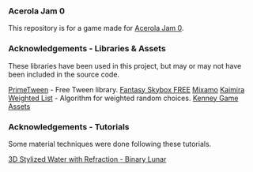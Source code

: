 ### Acerola Jam 0
This repository is for a game made for [Acerola Jam 0](https://itch.io/jam/acerola-jam-0).

### Acknowledgements - Libraries & Assets
These libraries have been used in this project, but may or may not have been included in the source code. 

[PrimeTween](https://github.com/KyryloKuzyk/PrimeTween) - Free Tween library. 
[Fantasy Skybox FREE](https://assetstore.unity.com/packages/2d/textures-materials/sky/fantasy-skybox-free-18353)
[Mixamo](https://www.mixamo.com/)
[Kaimira Weighted List](https://github.com/cdanek/KaimiraWeightedList) - Algorithm for weighted random choices.
[Kenney Game Assets](https://kenney.nl/assets)

### Acknowledgements - Tutorials
Some material techniques were done following these tutorials.

[3D Stylized Water with Refraction - Binary Lunar](https://www.youtube.com/watch?v=MHdDUqJHJxM)
